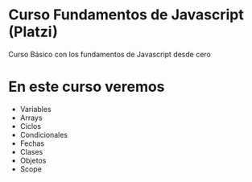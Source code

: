 # Curso Fundamentos de Javascript (Platzi)

Curso Básico con los fundamentos de Javascript desde cero

# En este curso veremos

+ Variables
+ Arrays
+ Ciclos
+ Condicionales
+ Fechas
+ Clases
+ Objetos
+ Scope
